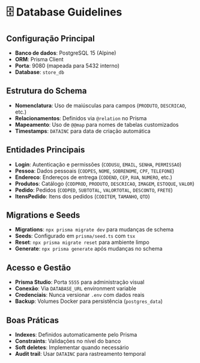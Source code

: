 # 🗄️ Database Guidelines

## Configuração Principal
- **Banco de dados**: PostgreSQL 15 (Alpine)
- **ORM**: Prisma Client
- **Porta**: 9080 (mapeada para 5432 interno)
- **Database**: `store_db`

## Estrutura do Schema
- **Nomenclatura**: Uso de maiúsculas para campos (`PRODUTO`, `DESCRICAO`, etc.)
- **Relacionamentos**: Definidos via `@relation` no Prisma
- **Mapeamento**: Uso de `@@map` para nomes de tabelas customizados
- **Timestamps**: `DATAINC` para data de criação automática

## Entidades Principais
- **Login**: Autenticação e permissões (`CODUSU`, `EMAIL`, `SENHA`, `PERMISSAO`)
- **Pessoa**: Dados pessoais (`CODPES`, `NOME`, `SOBRENOME`, `CPF`, `TELEFONE`)
- **Endereco**: Endereços de entrega (`CODEND`, `CEP`, `RUA`, `NUMERO`, etc.)
- **Produtos**: Catálogo (`CODPROD`, `PRODUTO`, `DESCRICAO`, `IMAGEM`, `ESTOQUE`, `VALOR`)
- **Pedido**: Pedidos (`CODPED`, `SUBTOTAL`, `VALORTOTAL`, `DESCONTO`, `FRETE`)
- **ItensPedido**: Itens dos pedidos (`CODITEM`, `TAMANHO`, `QTD`)

## Migrations e Seeds
- **Migrations**: `npx prisma migrate dev` para mudanças de schema
- **Seeds**: Configurado em `prisma/seed.ts` com `tsx`
- **Reset**: `npx prisma migrate reset` para ambiente limpo
- **Generate**: `npx prisma generate` após mudanças no schema

## Acesso e Gestão
- **Prisma Studio**: Porta `5555` para administração visual
- **Conexão**: Via `DATABASE_URL` environment variable
- **Credenciais**: Nunca versionar `.env` com dados reais
- **Backup**: Volumes Docker para persistência (`postgres_data`)

## Boas Práticas
- **Indexes**: Definidos automaticamente pelo Prisma
- **Constraints**: Validações no nível do banco
- **Soft deletes**: Implementar quando necessário
- **Audit trail**: Usar `DATAINC` para rastreamento temporal
